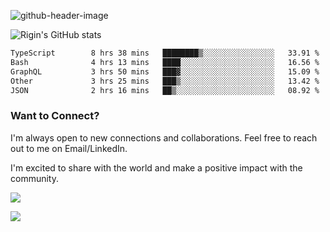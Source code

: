 
![github-header-image](https://github.com/riginoommen/riginoommen/assets/3840244/889cae65-df55-4cda-86cc-bf21bf1f2e96)

![Rigin's GitHub stats](https://github-readme-stats.vercel.app/api?username=riginoommen\&show_icons=true\&show=reviews,discussions_started,discussions_answered,prs_merged,prs_merged_percentage)


<!--START_SECTION:waka-->

```txt
TypeScript        8 hrs 38 mins   ████████▒░░░░░░░░░░░░░░░░   33.91 %
Bash              4 hrs 13 mins   ████░░░░░░░░░░░░░░░░░░░░░   16.56 %
GraphQL           3 hrs 50 mins   ███▓░░░░░░░░░░░░░░░░░░░░░   15.09 %
Other             3 hrs 25 mins   ███▒░░░░░░░░░░░░░░░░░░░░░   13.42 %
JSON              2 hrs 16 mins   ██▒░░░░░░░░░░░░░░░░░░░░░░   08.92 %
```

<!--END_SECTION:waka-->

### Want to Connect?

I'm always open to new connections and collaborations. Feel free to reach out to me on Email/LinkedIn.

I'm excited to share with the world and make a positive impact with the community.

![](https://komarev.com/ghpvc/?username=riginoommen)

![](https://hit.yhype.me/github/profile?user_id=3840244)

